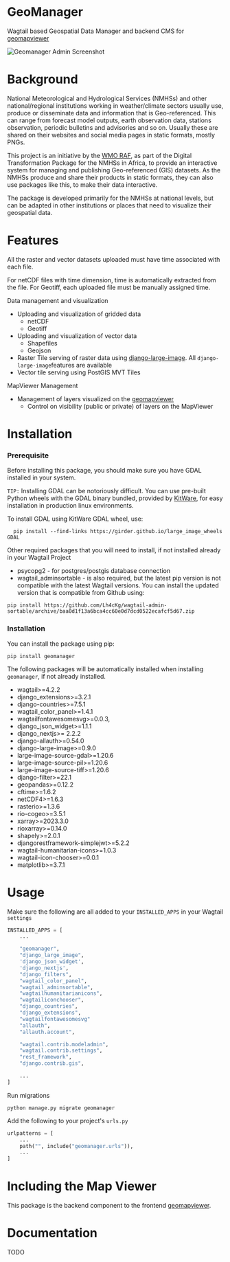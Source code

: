 # GeoManager

Wagtail based Geospatial Data Manager and backend CMS for [geomapviewer](https://github.com/wmo-raf/geomapviewer)

![Geomanager Admin Screenshot](./screenshots/geomanager_with_frontend.png)

# Background

National Meteorological and Hydrological Services (NMHSs) and other national/regional institutions working in
weather/climate sectors usually use, produce or disseminate data and information that is Geo-referenced. This can range
from forecast model outputs, earth observation data, stations observation, periodic bulletins and advisories and so on.
Usually these are shared on their websites and social media pages in static formats, mostly PNGs.

This project is an initiative by the [WMO RAF](https://github.com/wmo-raf), as part of the Digital Transformation
Package for the NMHSs in Africa, to provide an interactive system for managing and publishing Geo-referenced (GIS)
datasets. As the NMHSs produce and share their products in static formats, they can also use packages like this, to make
their data interactive.

The package is developed primarily for the NMHSs at national levels, but can be adapted in other institutions or places
that need to visualize their geospatial data.

# Features

All the raster and vector datasets uploaded must have time associated with each file.

For netCDF files with time dimension, time is automatically extracted from the file. For Geotiff, each uploaded file
must be manually assigned time.

Data management and visualization

- Uploading and visualization of gridded data
    - netCDF
    - Geotiff
- Uploading and visualization of vector data
    - Shapefiles
    - Geojson
- Raster Tile serving of raster data using [django-large-image](https://github.com/girder/django-large-image).
  All `django-large-image`features are available
- Vector tile serving using PostGIS MVT Tiles

MapViewer Management

- Management of layers visualized on the [geomapviewer](https://github.com/wmo-raf/geomapviewer)
    - Control on visibility (public or private) of layers on the MapViewer

# Installation

### Prerequisite

Before installing this package, you should make sure you have GDAL installed in your system.

`TIP:` Installing GDAL can be notoriously difficult. You can use pre-built Python wheels with the GDAL binary bundled,
provided by [KitWare](https://github.com/Kitware), for easy installation in production linux environments.

To install GDAL using KitWare GDAL wheel, use:

```shell
  pip install --find-links https://girder.github.io/large_image_wheels GDAL
```

Other required packages that you will need to install, if not installed already in your Wagtail Project

- psycopg2 - for postgres/postgis database connection
- wagtail_adminsortable - is also required, but the latest pip version is not compatible with the latest Wagtail
  versions. You can install the updated version that is compatible from Github using:

```shell
pip install https://github.com/Lh4cKg/wagtail-admin-sortable/archive/baa0d1f13a6bca4cc60e0d7dcd0522ecafcf5d67.zip
```

### Installation

You can install the package using pip:

```shell
pip install geomanager
```

The following packages will be automatically installed when installing `geomanager`, if not already installed.

- wagtail>=4.2.2
- django_extensions>=3.2.1
- django-countries>=7.5.1
- wagtail_color_panel>=1.4.1
- wagtailfontawesomesvg>=0.0.3,
- django_json_widget>=1.1.1
- django_nextjs>= 2.2.2
- django-allauth>=0.54.0
- django-large-image>=0.9.0
- large-image-source-gdal>=1.20.6
- large-image-source-pil>=1.20.6
- large-image-source-tiff>=1.20.6
- django-filter>=22.1
- geopandas>=0.12.2
- cftime>=1.6.2
- netCDF4>=1.6.3
- rasterio>=1.3.6
- rio-cogeo>=3.5.1
- xarray>=2023.3.0
- rioxarray>=0.14.0
- shapely>=2.0.1
- djangorestframework-simplejwt>=5.2.2
- wagtail-humanitarian-icons>=1.0.3
- wagtail-icon-chooser>=0.0.1
- matplotlib>=3.7.1

# Usage

Make sure the following are all added to your `INSTALLED_APPS` in your Wagtail `settings`

````python
INSTALLED_APPS = [
    ...

    "geomanager",
    "django_large_image",
    'django_json_widget',
    'django_nextjs',
    "django_filters",
    "wagtail_color_panel",
    "wagtail_adminsortable",
    "wagtailhumanitarianicons",
    "wagtailiconchooser",
    "django_countries",
    "django_extensions",
    "wagtailfontawesomesvg"
    "allauth",
    "allauth.account",

    "wagtail.contrib.modeladmin",
    "wagtail.contrib.settings",
    "rest_framework",
    "django.contrib.gis",

    ...
]

````

Run migrations

```shell
python manage.py migrate geomanager
```

Add the following to your project's `urls.py`

```python
urlpatterns = [
    ...
    path("", include("geomanager.urls")),
    ...
]
```

# Including the Map Viewer

This package is the backend component to the frontend [geomapviewer](https://github.com/wmo-raf/geomapviewer).

# Documentation

TODO
